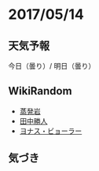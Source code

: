 # 2017/05/14

## 天気予報

今日（曇り）/ 明日（曇り）

## WikiRandom

* [蒸発岩](https://ja.wikipedia.org/wiki/%E8%92%B8%E7%99%BA%E5%B2%A9)
* [田中勝人](https://ja.wikipedia.org/wiki/%E7%94%B0%E4%B8%AD%E5%8B%9D%E4%BA%BA)
* [ヨナス・ビョーラー](https://ja.wikipedia.org/wiki/%E3%83%A8%E3%83%8A%E3%82%B9%E3%83%BB%E3%83%93%E3%83%A7%E3%83%BC%E3%83%A9%E3%83%BC)

## 気づき

